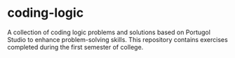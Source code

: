 # coding-logic
A collection of coding logic problems and solutions based on Portugol Studio to enhance problem-solving skills.
This repository contains exercises completed during the first semester of college.
